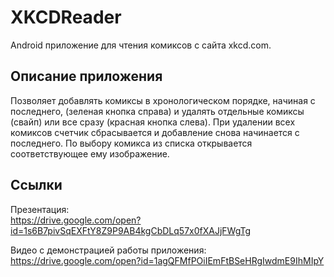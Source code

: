 # XKCDReader

Android приложение для чтения комиксов с сайта xkcd.com.

## Описание приложения

Позволяет добавлять комиксы в хронологическом порядке, начиная с последнего, (зеленая кнопка справа) и удалять отдельные комиксы (свайп) или все сразу (красная кнопка слева).
При удалении всех комиксов счетчик сбрасывается и добавление снова начинается с последнего.
По выбору комикса из списка открывается соответствующее ему изображение.

## Ссылки

Презентация:  
https://drive.google.com/open?id=1s6B7pivSqEXFtY8Z9P9AB4kgCbDLq57x0fXAJjFWgTg

Видео с демонстрацией работы приложения:  
https://drive.google.com/open?id=1agQFMfPOiIEmFtBSeHRgIwdmE9IhMIpY

